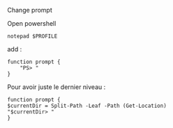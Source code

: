 Change prompt

Open powershell

    notepad $PROFILE

add : 

    function prompt {
        "PS> "
    }


Pour avoir juste le dernier niveau : 

    function prompt {
    $currentDir = Split-Path -Leaf -Path (Get-Location)
    "$currentDir> "
    }
